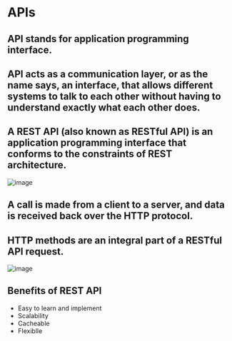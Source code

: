 
# APIs
## API stands for application programming interface.
##  API acts as a communication layer, or as the name says, an interface, that allows different systems to talk to each other without having to understand exactly what each other does.
## A REST API (also known as RESTful API) is an application programming interface that conforms to the constraints of REST architecture.
![image](https://user-images.githubusercontent.com/106158041/196182647-13873793-35ac-4a18-8ed0-d11931d8d459.png)

## A call is made from a client to a server, and data is received back over the HTTP protocol.

## HTTP methods are an integral part of a RESTful API request. 
![image](https://user-images.githubusercontent.com/106158041/196184833-d6842b85-2811-4467-b90b-7cdaa66031fe.png)


## Benefits of REST API
* Easy to learn and implement
* Scalability
* Cacheable
* Flexiblle

